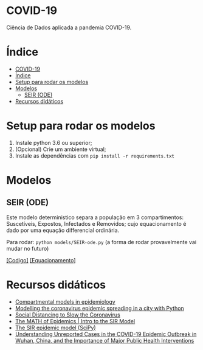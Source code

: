 
COVID-19
====
Ciência de Dados aplicada a pandemia COVID-19.


# Índice
<!--ts-->
   * [COVID-19](#covid-19)
   * [Índice](#índice)
   * [Setup para rodar os modelos](#setup-para-rodar-os-modelos)
   * [Modelos](#modelos)
      * [SEIR (ODE)](#seir-ode)
   * [Recursos didáticos](#recursos-didáticos)

<!-- Added by: severo, at: Mon Mar 16 21:11:08 -03 2020 -->

<!--te-->

# Setup para rodar os modelos
1. Instale python 3.6 ou superior;
2. (Opcional) Crie um ambiente virtual;
3. Instale as dependências com `pip install -r requirements.txt`

# Modelos
## SEIR (ODE)
Este modelo deterministico separa a população em 3 compartimentos: Suscetíveis, Expostos, Infectados e Removidos; cujo equacionamento é dado por uma equação differencial ordinária.

Para rodar: `python models/SEIR-ode.py` (a forma de rodar provavelmente vai mudar no futuro)

[[Codigo]](/models/SEIR-ode.py) [[Equacionamento]](https://en.wikipedia.org/wiki/Compartmental_models_in_epidemiology#The_SEIR_model)

# Recursos didáticos
- [Compartmental models in epidemiology](https://en.wikipedia.org/wiki/Compartmental_models_in_epidemiology)
- [Modelling the coronavirus epidemic spreading in a city with Python](https://towardsdatascience.com/modelling-the-coronavirus-epidemic-spreading-in-a-city-with-python-babd14d82fa2)
- [Social Distancing to Slow the Coronavirus](https://towardsdatascience.com/social-distancing-to-slow-the-coronavirus-768292f04296)
- [The MATH of Epidemics | Intro to the SIR Model](https://youtu.be/Qrp40ck3WpI)
- [The SIR epidemic model (SciPy)](https://scipython.com/book/chapter-8-scipy/additional-examples/the-sir-epidemic-model/)
- [Understanding Unreported Cases in the COVID-19 Epidemic Outbreak in Wuhan, China, and the Importance of Major Public Health Interventions](https://www.mdpi.com/2079-7737/9/3/50/htm)
